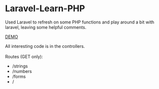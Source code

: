 # Laravel-Learn-PHP
Used Laravel to refresh on some PHP functions and play around a bit with laravel, leaving some helpful comments.

[DEMO](https://demos.canalfoto.org/learn-php/strings) 
<br />

All interesting code is in the controllers.
<br />
<br />
Routes (GET only):
- /strings
- /numbers
- /forms 
- / 
<br />



